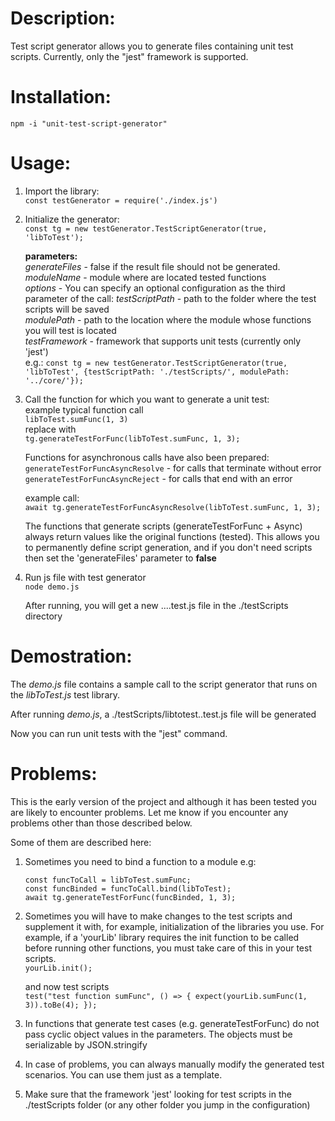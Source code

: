 # Description:

Test script generator allows you to generate files containing unit test scripts.
Currently, only the "jest" framework is supported.

# Installation:

`npm -i "unit-test-script-generator"`

# Usage:

1. Import the library:<br>
   `const testGenerator = require('./index.js')`

2. Initialize the generator:<br>
   `const tg = new testGenerator.TestScriptGenerator(true, 'libToTest');`<br>

   **parameters:** <br>
   _generateFiles_ - false if the result file should not be generated.<br>
   _moduleName_ - module where are located tested functions<br>
   _options_ - You can specify an optional configuration as the third parameter of the call:
   _testScriptPath_ - path to the folder where the test scripts will be saved<br>
   _modulePath_ - path to the location where the module whose functions you will test is located<br>
   _testFramework_ - framework that supports unit tests (currently only 'jest')<br>
   e.g.: `const tg = new testGenerator.TestScriptGenerator(true, 'libToTest', {testScriptPath: './testScripts/', modulePath: '../core/'});`

3. Call the function for which you want to generate a unit test: <br>
   example typical function call <br>
   `libToTest.sumFunc(1, 3)` <br>
   replace with <br>
   `tg.generateTestForFunc(libToTest.sumFunc, 1, 3);`

   Functions for asynchronous calls have also been prepared:<br>
   `generateTestForFuncAsyncResolve` - for calls that terminate without error<br>
   `generateTestForFuncAsyncReject` - for calls that end with an error

   example call: <br>
   `await tg.generateTestForFuncAsyncResolve(libToTest.sumFunc, 1, 3);`

   The functions that generate scripts (generateTestForFunc + Async) always return values like the original functions (tested). This allows you to permanently define script generation, and if you don't need scripts then set the 'generateFiles' parameter to **false**

4. Run js file with test generator<br>
   `node demo.js`

   After running, you will get a new ....test.js file in the ./testScripts directory

# Demostration:

The _demo.js_ file contains a sample call to the script generator that runs on the _libToTest.js_ test library.

After running _demo.js_, a ./testScripts/libtotest.<timestamp>.test.js file will be generated

Now you can run unit tests with the "jest" command.

# Problems:

This is the early version of the project and although it has been tested you are likely to encounter problems.
Let me know if you encounter any problems other than those described below.

Some of them are described here:

1. Sometimes you need to bind a function to a module e.g:

   `const funcToCall = libToTest.sumFunc;` <br>
   `const funcBinded = funcToCall.bind(libToTest);`<br>
   `await tg.generateTestForFunc(funcBinded, 1, 3);`

2. Sometimes you will have to make changes to the test scripts and supplement it with, for example, initialization of the libraries you use.
   For example, if a 'yourLib' library requires the init function to be called before running other functions, you must take care of this in your test scripts.<br>
   `yourLib.init();` <br>

   and now test scripts <br>
   `test("test function sumFunc", () => { expect(yourLib.sumFunc(1, 3)).toBe(4); });`

3. In functions that generate test cases (e.g. generateTestForFunc) do not pass cyclic object values in the parameters. The objects must be serializable by JSON.stringify

4. In case of problems, you can always manually modify the generated test scenarios. You can use them just as a template.

5. Make sure that the framework 'jest' looking for test scripts in the ./testScripts folder (or any other folder you jump in the configuration)
